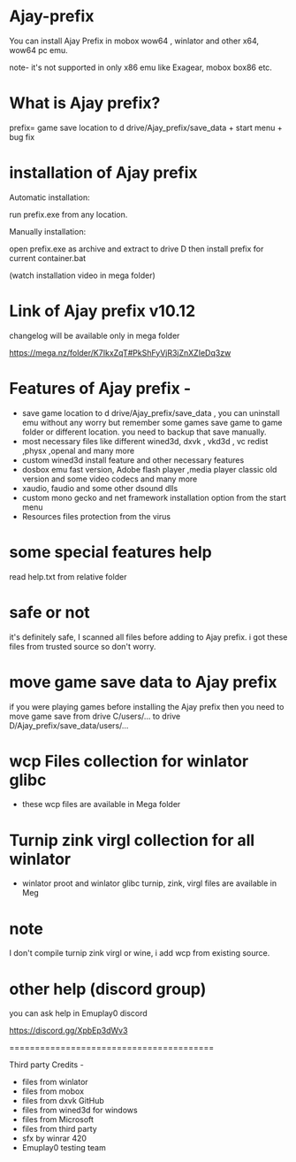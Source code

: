 # Ajay-prefix
You can install Ajay Prefix in mobox wow64 , winlator and other x64, wow64 pc emu.

note- it's not supported in only x86 emu like Exagear, mobox box86 etc.

# What is Ajay prefix?
prefix= game save location to d drive/Ajay_prefix/save_data + start menu + bug fix

# installation of Ajay prefix
Automatic installation: 

run prefix.exe from any location.

 Manually installation:

open prefix.exe as archive and extract to drive D then install prefix for current container.bat

(watch installation video in mega folder)

# Link of Ajay prefix v10.12
changelog will be available only in mega folder

https://mega.nz/folder/K7IkxZqT#PkShFyVjR3jZnXZIeDq3zw

# Features of Ajay prefix -

- save game location to d drive/Ajay_prefix/save_data , you can uninstall emu without any worry but remember some games save game to game folder or different location. you need to backup that save manually.
-  most necessary files like different wined3d, dxvk , vkd3d , vc redist ,physx ,openal and many more
- custom wined3d install feature and other necessary features
- dosbox emu fast version, Adobe flash player ,media player classic old version and some video codecs and many more
- xaudio, faudio and some other dsound dlls
- custom mono gecko and net framework installation option from the start menu
- Resources files protection from the virus

# some special features help
read help.txt from relative folder

# safe or not
it's definitely safe, I scanned all files before adding to Ajay prefix.
i got these files from trusted source so don't worry.

# move game save data to Ajay prefix

if you were playing games before installing the Ajay prefix then you need to move game save from drive C/users/... to drive D/Ajay_prefix/save_data/users/...

# wcp Files collection for winlator glibc

- these wcp files are available in Mega folder

# Turnip zink virgl collection for all winlator

- winlator proot and winlator glibc turnip, zink, virgl files are available in Meg

# note
I don't compile turnip zink virgl or wine, i add wcp from existing source.

# other help (discord group)
you can ask help in Emuplay0 discord

https://discord.gg/XpbEp3dWv3

========================================

Third party Credits -

- files from winlator 
- files from mobox
- files from dxvk GitHub
- files from wined3d for windows
- files from Microsoft
- files from third party
- sfx by winrar 420
- Emuplay0 testing team




